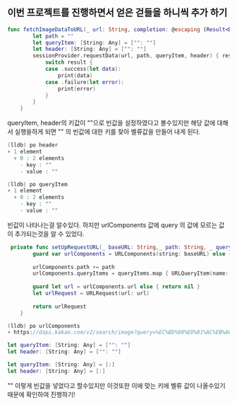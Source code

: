 ## 이번 프로젝트를 진행하면서 얻은 걷들을 하니씩 추가 하기


```swift
func fetchImageDataToURL(_ url: String, completion: @escaping (Result<Data, APIError>) -> Void) {
        let path = ""
        let queryItem: [String: Any] = ["": ""]
        let header: [String: Any] = ["": ""]
        sessionProvider.requestData(url, path, queryItem, header) { result in
            switch result {
            case .success(let data):
                print(data)
            case .failure(let error):
                print(error)
            }
        }
    }
```

queryItem, header의 키값이 ""으로 빈값을 설정하였다고 볼수있지만 해당 값에 대해서 실행을하게 되면 "" 의 빈값에 대한 키를 찾아 벨류값을 만들어 내게 된다.



```swift
(lldb) po header
▿ 1 element
  ▿ 0 : 2 elements
    - key : ""
    - value : ""

(lldb) po queryItem
▿ 1 element
  ▿ 0 : 2 elements
    - key : ""
    - value : ""
```
빈값이 나타나는걸 알수있다.  하지만  urlComponents 값에 query 의 값에 모르는 값이 추가되는것을 알 수 있었다.

```swift
 private func setUpRequestURL(_ baseURL: String,_ path: String, _ queryItems: [String: Any]) -> URLRequest? {
        guard var urlComponents = URLComponents(string: baseURL) else { return nil }
        
        urlComponents.path += path
        urlComponents.queryItems = queryItems.map { URLQueryItem(name: $0.key, value: "\($0.value)") }
        
        guard let url = urlComponents.url else { return nil }
        let urlRequest = URLRequest(url: url)
        
        return urlRequest
    }

(lldb) po urlComponents
▿ https://dapi.kakao.com/v2/search/image?query=%EC%BD%98%ED%81%AC%EB%A6%AC%ED%8A%B8%20%EC%9C%A0%ED%86%A0%ED%94%BC%EC%95%84%20%EC%98%81%ED%99%94%20%ED%8F%AC%EC%8A%A4%ED%84%B0
```


```swift
let queryItem: [String: Any] = ["": ""]
let header: [String: Any] = ["": ""]

let queryItem: [String: Any] = [:]
let header: [String: Any] = [:]
```

"" 이렇게 빈값을 넣었다고 할수있지만 이것또한 이에 맞는 키에 벨류 값이 나올수있기때문에 확인하여 진행하기!
